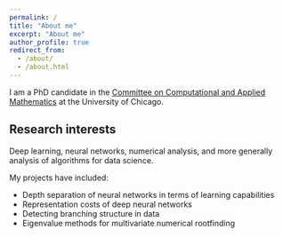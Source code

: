 ```yaml
---
permalink: /
title: "About me"
excerpt: "About me"
author_profile: true
redirect_from: 
  - /about/
  - /about.html
---
```


I am a PhD candidate in the [Committee on Computational and Applied Mathematics](https://cam.uchicago.edu) at the University of Chicago. 

## Research interests

Deep learning, neural networks, numerical analysis, and more generally analysis of algorithms for data science. 

My projects have included:
- Depth separation of neural networks in terms of learning capabilities
- Representation costs of deep neural networks
- Detecting branching structure in data
- Eigenvalue methods for multivariate numerical rootfinding
